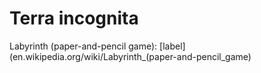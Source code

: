 # Terra incognita
Labyrinth (paper-and-pencil game): [label](en.wikipedia.org/wiki/Labyrinth_(paper-and-pencil_game)
